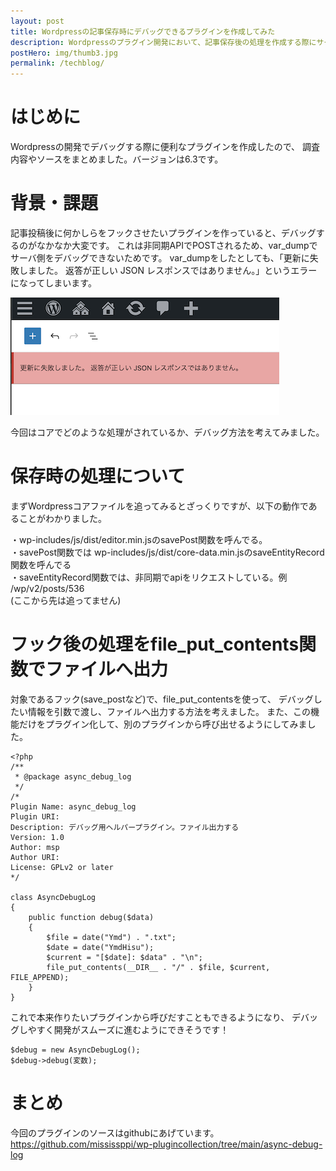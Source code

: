 ```yaml
---
layout: post
title: Wordpressの記事保存時にデバッグできるプラグインを作成してみた
description: Wordpressのプラグイン開発において、記事保存後の処理を作成する際にサーバ側でvar_dumpをしても上手くデバッグできないので、便利なデバッグ情報を提供します。
postHero: img/thumb3.jpg
permalink: /techblog/
---
```


# はじめに

Wordpressの開発でデバッグする際に便利なプラグインを作成したので、
調査内容やソースをまとめました。バージョンは6.3です。

# 背景・課題

記事投稿後に何かしらをフックさせたいプラグインを作っていると、デバッグするのがなかなか大変です。
これは非同期APIでPOSTされるため、var_dumpでサーバ側をデバッグできないためです。
var_dumpをしたとしても、「更新に失敗しました。 返答が正しい JSON レスポンスではありません。」というエラーになってしまいます。  

<img src="post_img/1.png">  

今回はコアでどのような処理がされているか、デバッグ方法を考えてみました。

# 保存時の処理について

まずWordpressコアファイルを追ってみるとざっくりですが、以下の動作であることがわかりました。

 ・wp-includes/js/dist/editor.min.jsのsavePost関数を呼んでる。  
 ・savePost関数では wp-includes/js/dist/core-data.min.jsのsaveEntityRecord関数を呼んでる  
 ・saveEntityRecord関数では、非同期でapiをリクエストしている。例 /wp/v2/posts/536  
(ここから先は追ってません)

# フック後の処理をfile_put_contents関数でファイルへ出力

対象であるフック(save_postなど)で、file_put_contentsを使って、
デバッグしたい情報を引数で渡し、ファイルへ出力する方法を考えました。
また、この機能だけをプラグイン化して、別のプラグインから呼び出せるようにしてみました。

```
<?php
/**
 * @package async_debug_log
 */
/*
Plugin Name: async_debug_log
Plugin URI: 
Description: デバッグ用ヘルパープラグイン。ファイル出力する
Version: 1.0
Author: msp
Author URI: 
License: GPLv2 or later
*/

class AsyncDebugLog
{
    public function debug($data)
    {
        $file = date("Ymd") . ".txt";
        $date = date("YmdHisu");
        $current = "[$date]: $data" . "\n";
        file_put_contents(__DIR__ . "/" . $file, $current, FILE_APPEND);
    }
}
```
これで本来作りたいプラグインから呼びだすこともできるようになり、
デバッグしやすく開発がスムーズに進むようにできそうです！

```
$debug = new AsyncDebugLog();
$debug->debug(変数);
```

# まとめ


今回のプラグインのソースはgithubにあげています。  
https://github.com/mississppi/wp-plugincollection/tree/main/async-debug-log